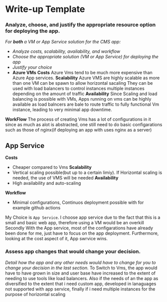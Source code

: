 # Write-up Template

### Analyze, choose, and justify the appropriate resource option for deploying the app.

*For **both** a VM or App Service solution for the CMS app:*
- *Analyze costs, scalability, availability, and workflow*
- *Choose the appropriate solution (VM or App Service) for deploying the app*
- *Justify your choice*
- **Azure VMs**
**Costs**
Azure Vms tend to be much more expensive than Azure App services.
**Scalability**
Azure VMS are highly scalable as more than one VM can be spawn to allow horizontal sacaling
They can be used with load balancers to control instances multiple instances depending on the amount of traffic
**Availability**
Since Scaling and load balancing is possible with VMs, Apps running on vms can be highly available as load balncers are bale to
route traffic to fully functional Vm instance, leading to very minimal app downtime.

**WorkFlow**
The process of creating Vms has a lot of configurations in it since as much as alot is abstracted, one still need to do basic configarations such as those of nginx(if deploying an app with uses nginx as a server)
## App Service ##
**Costs** 
 - Cheaper compared to Vms
**Scalability**
 - Vertical scaling possible(but up to a certain limiy). If Horizontal scaling is needed, the use of VMS will be needed
**Availability**
- High availability and auto-scaling

**Workflow**
 - Minimal configurations, Continuos  deployment  possible with for example github actions

 My Choice is ```App Service```.
 I choose app service due to the fact that this is a small and basic web app, therefore using a VM would be an overkill
 Secondly With the App service, most of the configarations have already been done for me, just have to focus on the app deployment.
 Furthermore, looking at the cost aspect of it, App swrvice wins.



### Assess app changes that would change your decision.

*Detail how the app and any other needs would have to change for you to change your decision in the last section.* 
To Switch to Vms, the app would have to have grown in size and user base have increased to the extent of needing to use tools like load balancers.
Also if the needs of an the app as diversified to the extent that i need custom app, developed in lanaguages not supported with app service, finally if i need multiple instances for the purpose of horizontal scaling